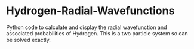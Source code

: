 # Hydrogen-Radial-Wavefunctions
Python code to calculate and display the radial wavefunction and associated probabilities of Hydrogen. This is a two particle system so can be solved exactly.
